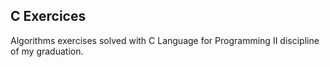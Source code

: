 ## C Exercices
Algorithms exercises solved with C Language for Programming II discipline of my graduation.
